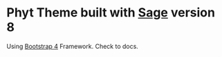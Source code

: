 # Phyt Theme built with [Sage](https://roots.io/sage/) version 8

Using [Bootstrap 4](https://getbootstrap.com/) Framework. Check to docs.



